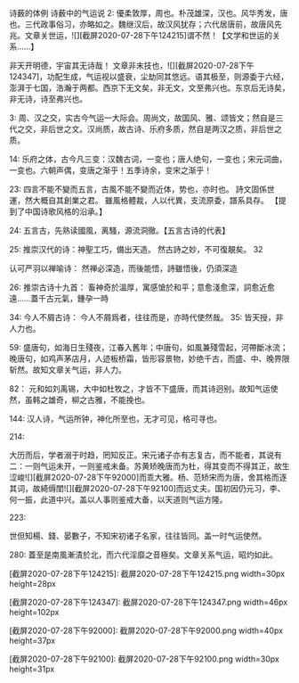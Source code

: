 诗薮的体例
诗薮中的气运说
2:
優柔敦厚，周也。朴茂雄深，汉也。风华秀发，唐也。三代政事俗习，亦略如之。魏继汉后，故汉风犹存；六代居唐前，故唐风先兆。文章关世运，![][截屏2020-07-28下午124215]谓不然！【文学和世运的关系……】

非天开明德，宇宙其无诗哉！
文章非末技也，![][截屏2020-07-28下午124347]，功配生成，气运视以盛衰，尘劫同其悠远。语其极至，则源委于六经，澎湃于七国，浩瀚于两都。西京下无文矣，非无文，文至弗兴也。东京后无诗矣，非无诗，诗至弗兴也。

3:
周、汉之交，实古今气运一大际会。周尚文，故国风、雅、颂皆文；然自是三代之交，非后世之文。汉尚质，故古诗、乐府多质，然自是两汉之质，非后世之质。

14:
乐府之体，古今凡三变：汉魏古词，一变也；唐人绝句，一变也；宋元词曲，一变也。六朝声偶，变唐之渐乎！五季诗余，变宋之渐乎！

23:
四言不能不變而五言，古風不能不變而近体，势也，亦时也。
詩文固係世運，然大概自其創業之君。
雖風格體裁，人以代異，支流原委，譜系具存。
【提到了中国诗歌风格的沿承。】

24:
五言古，先熟读國風，离騷，源流洞徹。【五言古诗的代表】

25:
推崇汉代的诗：神聖工巧，備出天造。
然古詩之妙，不可復靚矣。
32

认可严羽以禅喻诗：
然禅必深造，而後能悟，詩雖悟後，仍須深造

26:
推崇古诗十九首：
畜神奇於溫厚，寓感愴於和平；意愈淺愈深，詞愈近愈遠……蓋千古元氣，鍾孕一時

34:
今人不屑古诗：
今人不屑爲者，往往而是，亦時代使然哉。
35:
皆天授，非人力也。


59:
盛唐句，如海日生殘夜，江春入舊年；中唐句，如風兼殘雪起，河帶斷冰流；晚唐句，如鸡声茅店月，人迹板桥霜，皆形容景物，妙绝千古，而盛、中、晚界限斩然。故知文章关气运，非人力。

82：
元和如刘禹锡，大中如杜牧之，才皆不下盛唐，而其诗迥别。故知气运使然，虽韩之雄奇，柳之古雅，不能挽也。

144:
汉人诗，气运所钟，神化所至也，无才可见，格可寻也。


214:

大历而后，学者溺于时趋，罔知反正。宋元诸子亦有志复古，而不能者，其说有二：一则气运未开，一则鉴戒未备。苏黄矫晚唐而为杜，得其变而不得其正，故生涩峻![][截屏2020-07-28下午92000]而乖大雅。杨、范矫宋而为唐，舍其格而逐其词，故綺缛閨![][截屏2020-07-28下午92100]而远丈夫。国初因仍元习，李、何一振，此道中兴。盖以人事则鉴戒大备，以天道则气运方隆。

223:

世但知楊、錢、晏數子，不知宋初诸子名家，往往皆同。盖一时气运使然。

280:
蓋至是南風漸漬於北，而六代淫靡之音極矣。文章关系气运，昭灼如此。

[截屏2020-07-28下午124215]: 截屏2020-07-28下午124215.png width=30px height=28px

[截屏2020-07-28下午124347]: 截屏2020-07-28下午124347.png width=46px height=102px

[截屏2020-07-28下午92000]: 截屏2020-07-28下午92000.png width=40px height=37px

[截屏2020-07-28下午92100]: 截屏2020-07-28下午92100.png width=30px height=31px